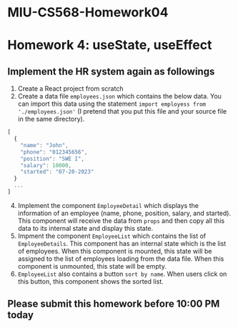 # MIU-CS568-Homework04
#  Homework 4: useState, useEffect
## Implement the HR system again as followings
1. Create a React project from scratch
3. Create a data file `employees.json` which contains the below data. You can import this data using the statement `import employess from './employees.json'` (I pretend that you put this file and your source file in the same directory).
```JavaScript
[
  {
    "name": "John",
    "phone": "012345656",
    "position": "SWE I",
    "salary": 10000,
    "started": "07-20-2023"
  }
  ...
]
```
4. Implement the component `EmployeeDetail` which displays the information of an employee (name, phone, position, salary, and started). This component will receive the data from `props` and then copy all this data to its internal state and display this state.
5. Impment the component `EmployeeList` which contains the list of `EmployeeDetails`. This component has an internal state which is the list of employees. When this component is mounted, this state will be assigned to the list of employees loading from the data file. When this component is unmounted, this state will be empty.
6. `EmployeeList` also contains a button `sort by name`. When users click on this button, this component shows the sorted list.

## Please submit this homework before 10:00 PM today
